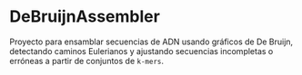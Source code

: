 # DeBruijnAssembler
Proyecto para ensamblar secuencias de ADN usando gráficos de De Bruijn, detectando caminos Eulerianos y ajustando secuencias incompletas o erróneas a partir de conjuntos de `k-mers`.
